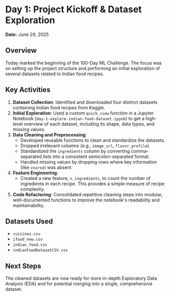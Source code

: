 # Day 1: Project Kickoff & Dataset Exploration

**Date:** June 29, 2025

## Overview

Today marked the beginning of the 100-Day ML Challenge. The focus was on setting up the project structure and performing an initial exploration of several datasets related to Indian food recipes.

## Key Activities

1.  **Dataset Collection**: Identified and downloaded four distinct datasets containing Indian food recipes from Kaggle.
2.  **Initial Exploration**: Used a custom `quick_view` function in a Jupyter Notebook (`day-1-explore-indian-food-dataset.ipynb`) to get a high-level overview of each dataset, including its shape, data types, and missing values.
3.  **Data Cleaning and Preprocessing**:
    *   Developed reusable functions to clean and standardize the datasets.
    *   Dropped irrelevant columns (e.g., `image_url`, `flavor_profile`).
    *   Standardized the `ingredients` column by converting comma-separated lists into a consistent semicolon-separated format.
    *   Handled missing values by dropping rows where key information (like `course`) was absent.
4.  **Feature Engineering**:
    *   Created a new feature, `n_ingredients`, to count the number of ingredients in each recipe. This provides a simple measure of recipe complexity.
5.  **Code Refactoring**: Consolidated repetitive cleaning steps into modular, well-documented functions to improve the notebook's readability and maintainability.

## Datasets Used

*   `cuisines.csv`
*   `ifood_new.csv`
*   `indian_food.csv`
*   `indianFoodDatasetCSV.csv`

## Next Steps

The cleaned datasets are now ready for more in-depth Exploratory Data Analysis (EDA) and for potential merging into a single, comprehensive dataset.